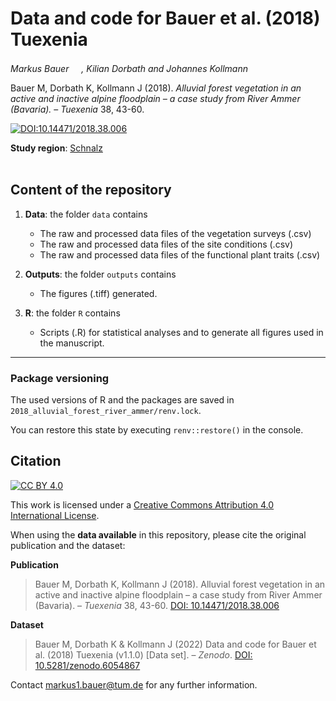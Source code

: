 # Data and code for Bauer et al. (2018) Tuexenia

_Markus Bauer <a href="https://orcid.org/0000-0001-5372-4174"><img src="https://info.orcid.org/wp-content/uploads/2019/11/orcid_16x16.png" width="16" height = "16"></a>, Kilian Dorbath and Johannes Kollmann <a href="https://orcid.org/0000-0002-4990-3636"><img src="https://info.orcid.org/wp-content/uploads/2019/11/orcid_16x16.png" width="16" height = "16"></a>_  

Bauer M, Dorbath K, Kollmann J (2018). _Alluvial forest vegetation in an active and inactive alpine floodplain – a case study from River Ammer (Bavaria)._ – _Tuexenia_ 38, 43-60.

[![DOI:10.14471/2018.38.006](http://img.shields.io/badge/DOI-10.14471/2018.38.006-informational.svg)](https://doi.org/10.14471/2018.38.006)

**Study region**: [Schnalz](https://www.openstreetmap.org/#map=16/47.7737/10.9615)
<br>
<br>
## Content of the repository

1. __Data__: the folder `data` contains  
    * The raw and processed data files of the vegetation surveys (.csv) 
    * The raw and processed data files of the site conditions (.csv) 
    * The raw and processed data files of the functional plant traits (.csv) 
    
3. __Outputs__: the folder `outputs` contains  
    * The figures (.tiff) generated.
    
4. __R__: the folder `R` contains  
    * Scripts (.R) for statistical analyses and to generate all figures used in the manuscript.

***

### Package versioning

The used versions of R and the packages are saved in `2018_alluvial_forest_river_ammer/renv.lock`.

You can restore this state by executing `renv::restore()` in the console.

## Citation

[![CC BY 4.0][cc-by-shield]][cc-by]

This work is licensed under a
[Creative Commons Attribution 4.0 International License][cc-by].

[cc-by]: http://creativecommons.org/licenses/by/4.0/
[cc-by-shield]: https://img.shields.io/badge/License-CC%20BY%204.0-lightgrey.svg

When using the __data available__ in this repository, please cite the original publication and the dataset:

**Publication**

> Bauer M, Dorbath K, Kollmann J (2018). Alluvial forest vegetation in an active and inactive alpine floodplain – a case study from River Ammer (Bavaria). – *Tuexenia* 38, 43-60. [DOI: 10.14471/2018.38.006](https://doi.org/10.14471/2018.38.006)

**Dataset**

> Bauer M, Dorbath K & Kollmann J (2022) Data and code for Bauer et al. (2018) Tuexenia (v1.1.0) [Data set]. – *Zenodo*. [DOI: 10.5281/zenodo.6054867](https://doi.org/10.5281/zenodo.6054867)

Contact markus1.bauer@tum.de for any further information.  
